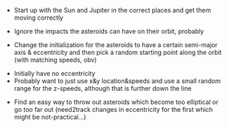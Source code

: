 * Start up with the Sun and Jupiter in the correct places and get them moving correctly
-   Ignore the impacts the asteroids can have on their orbit, probably

* Change the initialization for the asteroids to have a certain semi-major axis & eccentricity and then pick a random starting point along the orbit (with matching speeds, obv)
-   Initially have no eccentricity
-   Probably want to just use x&y location&speeds and use a small random range for the z-speeds, although that is further down the line
    
* Find an easy way to throw out asteroids which become too elliptical or go too far out (need2track changes in eccentricity for the first which might be not-practical...)
